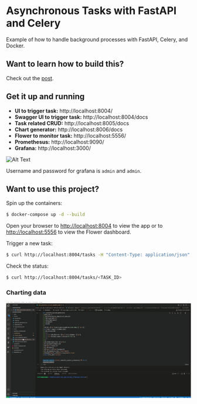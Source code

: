 # Asynchronous Tasks with FastAPI and Celery

Example of how to handle background processes with FastAPI, Celery, and Docker.

## Want to learn how to build this?

Check out the [post](https://testdriven.io/blog/fastapi-and-celery/).

## Get it up and running

- **UI to trigger task:** http://localhost:8004/
- **Swagger UI to trigger task:** http://localhost:8004/docs
- **Task related CRUD:** http://localhost:8005/docs
- **Chart generator:** http://localhost:8006/docs
- **Flower to monitor task:** http://localhost:5556/
- **Promethesus:** http://localhost:9090/
- **Grafana:** http://localhost:3000/

![Alt Text](https://github.com/pandalearnstocode/fastapi-ms/blob/develop/endpoints.gif)

Username and password for grafana is `admin` and `admin`.

## Want to use this project?

Spin up the containers:

```sh
$ docker-compose up -d --build
```

Open your browser to [http://localhost:8004](http://localhost:8004) to view the app or to [http://localhost:5556](http://localhost:5556) to view the Flower dashboard.

Trigger a new task:

```sh
$ curl http://localhost:8004/tasks -H "Content-Type: application/json" --data '{"type": 0}'
```

Check the status:

```sh
$ curl http://localhost:8004/tasks/<TASK_ID>
```

### Charting data

![Alt Text](https://github.com/pandalearnstocode/fastapi-ms/blob/develop/generate_data.gif)

